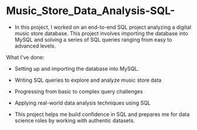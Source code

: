 # Music_Store_Data_Analysis-SQL-
      
- In this project, I worked on an end-to-end SQL project analyzing a digital music store database. This project involves importing the database into MySQL and solving a       series of SQL queries ranging from easy to advanced levels.

What I've done:
- Setting up and importing the database into MySQL.
- Writing SQL queries to explore and analyze music store data
- Progressing from basic to complex query challenges
- Applying real-world data analysis techniques using SQL

- This project helps me build confidence in SQL and prepares me for data science roles by working with authentic datasets.
  
